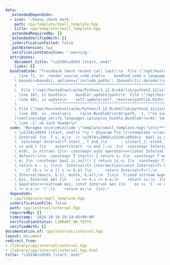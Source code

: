 ```yaml
---
data:
  _extendedDependsOn:
  - icon: ':heavy_check_mark:'
    path: cpp/template/small_template.hpp
    title: cpp/template/small_template.hpp
  _extendedRequiredBy: []
  _extendedVerifiedWith: []
  _isVerificationFailed: false
  _pathExtension: hpp
  _verificationStatusIcon: ':warning:'
  attributes:
    document_title: "\u533A\u9593 [start, end)"
    links: []
  bundledCode: "Traceback (most recent call last):\n  File \"/opt/hostedtoolcache/Python/3.12.0/x64/lib/python3.12/site-packages/onlinejudge_verify/documentation/build.py\"\
    , line 71, in _render_source_code_stat\n    bundled_code = language.bundle(stat.path,\
    \ basedir=basedir, options={'include_paths': [basedir]}).decode()\n          \
    \         ^^^^^^^^^^^^^^^^^^^^^^^^^^^^^^^^^^^^^^^^^^^^^^^^^^^^^^^^^^^^^^^^^^^^^^^^^^^^^^^^^\n\
    \  File \"/opt/hostedtoolcache/Python/3.12.0/x64/lib/python3.12/site-packages/onlinejudge_verify/languages/cplusplus.py\"\
    , line 187, in bundle\n    bundler.update(path)\n  File \"/opt/hostedtoolcache/Python/3.12.0/x64/lib/python3.12/site-packages/onlinejudge_verify/languages/cplusplus_bundle.py\"\
    , line 401, in update\n    self.update(self._resolve(pathlib.Path(included), included_from=path))\n\
    \                ^^^^^^^^^^^^^^^^^^^^^^^^^^^^^^^^^^^^^^^^^^^^^^^^^^^^^^^^^\n \
    \ File \"/opt/hostedtoolcache/Python/3.12.0/x64/lib/python3.12/site-packages/onlinejudge_verify/languages/cplusplus_bundle.py\"\
    , line 260, in _resolve\n    raise BundleErrorAt(path, -1, \"no such header\"\
    )\nonlinejudge_verify.languages.cplusplus_bundle.BundleErrorAt: template/small_template.hpp:\
    \ line -1: no such header\n"
  code: "#pragma once\n#include \"template/small_template.hpp\"\n\n/**\n * @brief\
    \ \u533A\u9593 [start, end)\n *\n * @tparam T\n */\ntemplate <class T = ll> class\
    \ Interval {\n  T s, e;\n  // \u7A7A\u306E\u533A\u9593\n  bool is_n;\n\npublic:\n\
    \  constexpr Interval(T start_, T end_)\n      : s(start_), e(end_), is_n(start_\
    \ == end_) {\n    assert(start_ <= end_);\n  }\n  constexpr Interval() : s(0),\
    \ e(0), is_n(true) {}\n  constexpr auto operator<=>(const Interval &r) const =\
    \ default;\n\n  constexpr T start() { return s; }\n  constexpr T end() { return\
    \ e; }\n  constexpr bool is_null() { return is_n; }\n  constexpr T length() {\
    \ return e - s; }\n\n  Interval<T> intersection(const Interval<T> &b) const {\n\
    \    if (b.s >= e || s >= b.e) {\n      return Interval<T>();\n    }\n    return\
    \ Interval(max(s, b.s), min(e, b.e));\n  }\n\n  friend istream &operator>>(istream\
    \ &is, Interval &m) {\n    is >> m.s >> m.e;\n    return is;\n  }\n  friend ostream\
    \ &operator<<(ostream &os, const Interval &m) {\n    os << '[' << m.s << \", \"\
    \ << m.e << ')';\n    return os;\n  }\n};"
  dependsOn:
  - cpp/template/small_template.hpp
  isVerificationFile: false
  path: cpp/interval/interval.hpp
  requiredBy: []
  timestamp: '2024-10-10 19:14:05+09:00'
  verificationStatus: LIBRARY_NO_TESTS
  verifiedWith: []
documentation_of: cpp/interval/interval.hpp
layout: document
redirect_from:
- /library/cpp/interval/interval.hpp
- /library/cpp/interval/interval.hpp.html
title: "\u533A\u9593 [start, end)"
---
```

